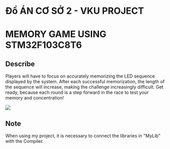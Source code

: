 # Đồ ÁN CƠ SỞ 2 - VKU PROJECT       
# MEMORY GAME USING STM32F103C8T6

## Describe
Players will have to focus on accurately memorizing the LED sequence displayed by the system. After each successful memorization, the length of the sequence will increase, making the challenge increasingly difficult. Get ready, because each round is a step forward in the race to test your memory and concentration!

![](https://i.imgur.com/zqm7PEK.jpeg)

## Note
When using my project, it is necessary to connect the libraries in "MyLib" with the Compiler.

